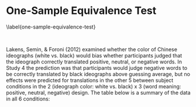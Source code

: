 One-Sample Equivalence Test
===========================

\label{one-sample-equivalence-test}

 

Lakens, Semin, & Foroni (2012) examined whether the color of Chinese
ideographs (white vs. black) would bias whether participants judged that
the ideograph correctly translated positive, neutral, or negative words.
In Study 4 the prediction was that participants would judge negative
words to be correctly translated by black ideographs above guessing
average, but no effects were predicted for translations in the other 5
between subject conditions in the 2 (ideograph color: white vs. black) x
3 (word meaning: positive, neutral, negative) design. The table below is
a summary of the data in all 6 conditions: